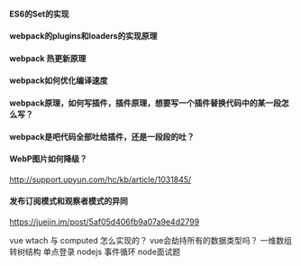 
#### ES6的Set的实现
#### webpack的plugins和loaders的实现原理
#### webpack 热更新原理
#### webpack如何优化编译速度
#### webpack原理，如何写插件，插件原理，想要写一个插件替换代码中的某一段怎么写？
#### webpack是吧代码全部吐给插件，还是一段段的吐？

#### WebP图片如何降级？
http://support.upyun.com/hc/kb/article/1031845/

#### 发布订阅模式和观察者模式的异同
https://juejin.im/post/5af05d406fb9a07a9e4d2799

vue wtach 与 computed 怎么实现的？
vue会劫持所有的数据类型吗？
一维数组转树结构
单点登录
nodejs 事件循环
node面试题
